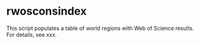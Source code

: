 # rwosconsindex

This script populates a table of world regions with Web of Science results. For details, see xxx.